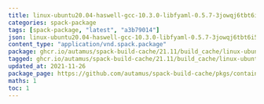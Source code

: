 ```yaml
---
title: linux-ubuntu20.04-haswell-gcc-10.3.0-libfyaml-0.5.7-3jowqj6tbt6i5gpl5seh6h7pfyyiwwqa.spack:latest
categories: spack-package
tags: [spack-package, "latest", "a3b79014"]
json: linux-ubuntu20.04-haswell-gcc-10.3.0-libfyaml-0.5.7-3jowqj6tbt6i5gpl5seh6h7pfyyiwwqa.spec.json
content_type: "application/vnd.spack.package"
package: ghcr.io/autamus/spack-build-cache/21.11/build_cache/linux-ubuntu20.04-haswell-gcc-10.3.0-libfyaml-0.5.7-3jowqj6tbt6i5gpl5seh6h7pfyyiwwqa.spack:latest
tagged: ghcr.io/autamus/spack-build-cache/21.11/build_cache/linux-ubuntu20.04-haswell-gcc-10.3.0-libfyaml-0.5.7-3jowqj6tbt6i5gpl5seh6h7pfyyiwwqa.spack:a3b79014
updated_at: 2021-11-26
package_page: https://github.com/autamus/spack-build-cache/pkgs/container/spack-build-cache/ghcr.io/autamus/spack-build-cache/21.11/build_cache/linux-ubuntu20.04-haswell-gcc-10.3.0-libfyaml-0.5.7-3jowqj6tbt6i5gpl5seh6h7pfyyiwwqa.spack:latest
maths: 1
toc: 1
---
```

